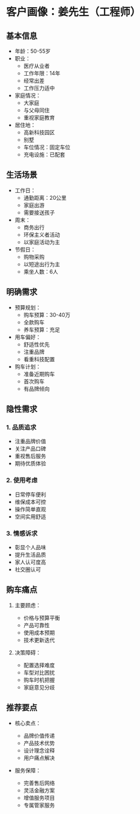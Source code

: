 # 客户画像：姜先生（工程师）

## 基本信息
- 年龄：50-55岁
- 职业：
  - 医疗从业者
  - 工作年限：14年
  - 经常出差
  - 工作压力适中
- 家庭情况：
  - 大家庭
  - 与父母同住
  - 重视家庭教育
- 居住地：
  - 高新科技园区
  - 别墅
  - 车位情况：固定车位
  - 充电设施：已配套

## 生活场景
- 工作日：
  - 通勤距离：20公里
  - 家庭出游
  - 需要接送孩子
- 周末：
  - 商务出行
  - 环保主义者活动
  - 以家庭活动为主
- 节假日：
  - 购物采购
  - 以短途出行为主
  - 乘坐人数：6人

## 明确需求
- 预算规划：
  - 购车预算：30-40万
  - 全款购车
  - 养车预算：充足
- 用车偏好：
  - 舒适性优先
  - 注重品牌
  - 看重科技配置
- 购车计划：
  - 准备近期购车
  - 首次购车
  - 有品牌倾向

## 隐性需求
### 1. 品质追求
- 注重品牌价值
- 关注产品口碑
- 重视售后服务
- 期待优质体验

### 2. 使用考虑
- 日常停车便利
- 维保成本可控
- 操作简单直观
- 空间实用舒适

### 3. 情感诉求
- 彰显个人品味
- 提升生活品质
- 家人认可度高
- 社交圈认可

## 购车痛点
1. 主要顾虑：
   - 价格与预算平衡
   - 产品可靠性
   - 使用成本预期
   - 技术更新迭代

2. 决策障碍：
   - 配置选择难度
   - 车型对比困扰
   - 购车时机把握
   - 家庭意见分歧

## 推荐要点
- 核心卖点：
  - 品牌价值传递
  - 产品技术优势
  - 设计理念诠释
  - 用户痛点解决

- 服务保障：
  - 完善售后网络
  - 灵活金融方案
  - 增值服务项目
  - 专属管家服务